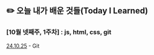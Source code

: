 ## ✏️ 오늘 내가 배운 것들(Today I Learned)

### [10월 넷째주, 1주차] : js, html, css, git 

[24.10.25](https://github.com/100-hours-a-week/jenny-til/blob/main/Oct/2024-10-25.md) - Git

